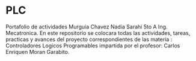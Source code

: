 # PLC
Portafolio de actividades
Murguia Chavez Nadia Sarahi
5to  A Ing. Mecatronica.
En este repositorio se colocara todas las actividades, tareas, practicas y avances del proyecto correspondientes de las materia :
Controladores Logicos Programables  impartida por el profesor: 
Carlos Enriquen Moran Garabito.
